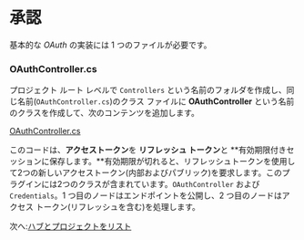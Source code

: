 # 承認

基本的な *OAuth* の実装には 1 つのファイルが必要です。

### OAuthController.cs

プロジェクト ルート レベルで `Controllers` という名前のフォルダを作成し、同じ名前(`OAuthController.cs`)のクラス ファイルに **OAuthController** という名前のクラスを作成して、次のコンテンツを追加します。

[OAuthController.cs](_snippets/viewhubmodels/netcore/OAuthController.cs ':include :type=code csharp')

このコードは、**アクセストークン**を **リフレッシュ トークン**と **有効期限付きセッションに保存します。**有効期限が切れると、リフレッシュトークンを使用して2つの新しいアクセストークン(内部およびパブリック)を要求します。このプラグインには2つのクラスが含まれています。`OAuthController` および `Credentials`。1 つ目のノードはエンドポイントを公開し、2 つ目のノードはアクセス トークン(リフレッシュを含む)を処理します。

次へ:[ハブとプロジェクトをリスト](/datamanagement/hubs/readme)